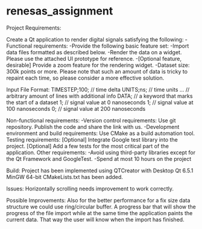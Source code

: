 # renesas_assignment

Project Requirements:

Create a Qt application to render digital signals satisfying the following:
-Functional requirements:
-Provide the following basic feature set:
-Import data files formatted as described below.
-Render the data on a widget. Please use the attached UI prototype for reference.
-[Optional feature, desirable] Provide a zoom feature for the rendering widget.
-Dataset size: 300k points or more. Please note that such an amount of data is tricky to repaint each time, so please consider
a more effective solution.

Input File Format:
TIMESTEP;100; // time delta
UNITS;ns; // time units
... // arbitrary amount of lines with additional info
DATA; // a keyword that marks the start of a dataset
1; // signal value at 0 nanoseconds
1; // signal value at 100 nanoseconds
0; // signal value at 200 nanoseconds


Non-functional requirements:
-Version control requirements:
	Use git repository.
	Publish the code and share the link with us.
-Development environment and build requirements:
	Use CMake as a build automation tool.
Testing requirements:
	[Optional] Integrate Google test library into the project.
	[Optional] Add a few tests for the most critical part of the application.
Other requirements:
	-Avoid using third-party libraries except for the Qt Framework and GoogleTest.
	-Spend at most 10 hours on the project
	
	
Build:
Project has been implemented using QTCreator with Desktop Qt 6.5.1 MinGW 64-bit
CMakeLists.txt has been added.

Issues:
Horizontally scrolling needs improvement to work correctly.

Possible Improvements:
Also for the better performance for a fix size data structure we could use ring/circular buffer.
A progress bar that will show the progress of the file import while at the same time the application paints the current data.
That way the user will know when the import has finished.



